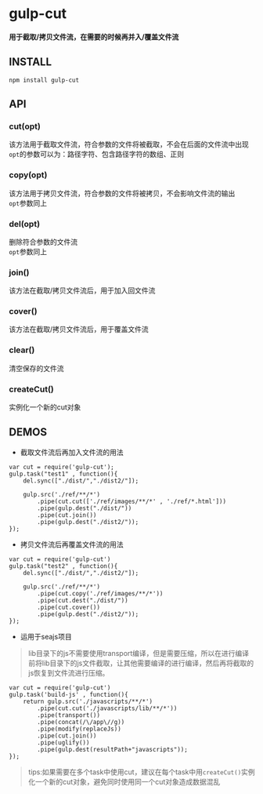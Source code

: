 # gulp-cut

#### 用于截取/拷贝文件流，在需要的时候再并入/覆盖文件流

## INSTALL

```
npm install gulp-cut
```

## API

### cut(opt)
该方法用于截取文件流，符合参数的文件将被截取，不会在后面的文件流中出现<br>
`opt`的参数可以为：路径字符、包含路径字符的数组、正则

### copy(opt)
该方法用于拷贝文件流，符合参数的文件将被拷贝，不会影响文件流的输出<br>
`opt`参数同上

### del(opt)
删除符合参数的文件流<br>
`opt`参数同上

### join()
该方法在截取/拷贝文件流后，用于加入回文件流

### cover()
该方法在截取/拷贝文件流后，用于覆盖文件流

### clear()
清空保存的文件流

### createCut()
实例化一个新的cut对象


## DEMOS

* 截取文件流后再加入文件流的用法
```
var cut = require('gulp-cut');
gulp.task("test1" , function(){
    del.sync(["./dist/","./dist2/"]);

    gulp.src('./ref/**/*')
        .pipe(cut.cut(['./ref/images/**/*' , './ref/*.html']))
        .pipe(gulp.dest("./dist/"))
        .pipe(cut.join())
        .pipe(gulp.dest("./dist2/"));
});
```

* 拷贝文件流后再覆盖文件流的用法
```
var cut = require('gulp-cut')
gulp.task("test2" , function(){
    del.sync(["./dist/","./dist2/"]);

    gulp.src('./ref/**/*')
        .pipe(cut.copy('./ref/images/**/*'))
        .pipe(cut.dest("./dist/"))
        .pipe(cut.cover())
        .pipe(gulp.dest("./dist2/"));
});
```

* 运用于seajs项目
>lib目录下的js不需要使用transport编译，但是需要压缩，所以在进行编译前将lib目录下的js文件截取，让其他需要编译的进行编译，然后再将截取的js恢复到文件流进行压缩。
```
var cut = require('gulp-cut')
gulp.task('build-js' , function(){
    return gulp.src('./javascripts/**/*')
        .pipe(cut.cut('./javascripts/lib/**/*'))
        .pipe(transport())
        .pipe(concat(/\/app\//g))
        .pipe(modify(replaceJs))
        .pipe(cut.join())
        .pipe(uglify())
        .pipe(gulp.dest(resultPath+"javascripts"));
});
```

>tips:如果需要在多个task中使用cut，建议在每个task中用`createCut()`实例化一个新的cut对象，避免同时使用同一个cut对象造成数据混乱